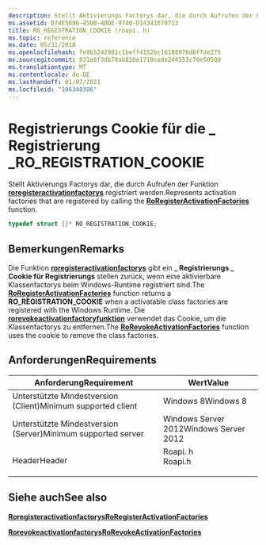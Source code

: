 ```yaml
---
description: Stellt Aktivierungs Factorys dar, die durch Aufrufen der Funktion roregisteractivationfactorys registriert werden.
ms.assetid: D74E5886-45DB-40DE-9740-D14341E78713
title: RO_REGISTRATION_COOKIE (roapi. h)
ms.topic: reference
ms.date: 05/31/2018
ms.openlocfilehash: fe9b5242901c1beff4152bc16108976d6f7de275
ms.sourcegitcommit: 831e8f3db78ab820e1710cede244553c70e50500
ms.translationtype: MT
ms.contentlocale: de-DE
ms.lasthandoff: 01/07/2021
ms.locfileid: "106348396"
---
```

# <a name="ro_registration_cookie"></a><span data-ttu-id="912be-103">Registrierungs Cookie für die \_ Registrierung \_</span><span class="sxs-lookup"><span data-stu-id="912be-103">RO\_REGISTRATION\_COOKIE</span></span>

<span data-ttu-id="912be-104">Stellt Aktivierungs Factorys dar, die durch Aufrufen der Funktion [**roregisteractivationfactorys**](/windows/win32/api/roapi/nf-roapi-roregisteractivationfactories) registriert werden.</span><span class="sxs-lookup"><span data-stu-id="912be-104">Represents activation factories that are registered by calling the [**RoRegisterActivationFactories**](/windows/win32/api/roapi/nf-roapi-roregisteractivationfactories) function.</span></span>


```C++
typedef struct {}* RO_REGISTRATION_COOKIE;
```



## <a name="remarks"></a><span data-ttu-id="912be-105">Bemerkungen</span><span class="sxs-lookup"><span data-stu-id="912be-105">Remarks</span></span>

<span data-ttu-id="912be-106">Die Funktion [**roregisteractivationfactorys**](/windows/win32/api/roapi/nf-roapi-roregisteractivationfactories) gibt ein **\_ Registrierungs \_ Cookie für Registrierungs** stellen zurück, wenn eine aktivierbare Klassenfactorys beim Windows-Runtime registriert sind.</span><span class="sxs-lookup"><span data-stu-id="912be-106">The [**RoRegisterActivationFactories**](/windows/win32/api/roapi/nf-roapi-roregisteractivationfactories) function returns a **RO\_REGISTRATION\_COOKIE** when a activatable class factories are registered with the Windows Runtime.</span></span> <span data-ttu-id="912be-107">Die [**rorevokeactivationfactoryfunktion**](/windows/win32/api/roapi/nf-roapi-rorevokeactivationfactories) verwendet das Cookie, um die Klassenfactorys zu entfernen.</span><span class="sxs-lookup"><span data-stu-id="912be-107">The [**RoRevokeActivationFactories**](/windows/win32/api/roapi/nf-roapi-rorevokeactivationfactories) function uses the cookie to remove the class factories.</span></span>

## <a name="requirements"></a><span data-ttu-id="912be-108">Anforderungen</span><span class="sxs-lookup"><span data-stu-id="912be-108">Requirements</span></span>



| <span data-ttu-id="912be-109">Anforderung</span><span class="sxs-lookup"><span data-stu-id="912be-109">Requirement</span></span> | <span data-ttu-id="912be-110">Wert</span><span class="sxs-lookup"><span data-stu-id="912be-110">Value</span></span> |
|-------------------------------------|------------------------------------------------------------------------------------|
| <span data-ttu-id="912be-111">Unterstützte Mindestversion (Client)</span><span class="sxs-lookup"><span data-stu-id="912be-111">Minimum supported client</span></span><br/> | <span data-ttu-id="912be-112">Windows 8</span><span class="sxs-lookup"><span data-stu-id="912be-112">Windows 8</span></span><br/>                                                               |
| <span data-ttu-id="912be-113">Unterstützte Mindestversion (Server)</span><span class="sxs-lookup"><span data-stu-id="912be-113">Minimum supported server</span></span><br/> | <span data-ttu-id="912be-114">Windows Server 2012</span><span class="sxs-lookup"><span data-stu-id="912be-114">Windows Server 2012</span></span><br/>                                                     |
| <span data-ttu-id="912be-115">Header</span><span class="sxs-lookup"><span data-stu-id="912be-115">Header</span></span><br/>                   | <dl> <span data-ttu-id="912be-116"><dt>Roapi. h</dt></span><span class="sxs-lookup"><span data-stu-id="912be-116"><dt>Roapi.h</dt></span></span> </dl> |



## <a name="see-also"></a><span data-ttu-id="912be-117">Siehe auch</span><span class="sxs-lookup"><span data-stu-id="912be-117">See also</span></span>

<dl> <dt>

[<span data-ttu-id="912be-118">**Roregisteractivationfactorys**</span><span class="sxs-lookup"><span data-stu-id="912be-118">**RoRegisterActivationFactories**</span></span>](/windows/win32/api/roapi/nf-roapi-roregisteractivationfactories)
</dt> <dt>

[<span data-ttu-id="912be-119">**Rorevokeactivationfactorys**</span><span class="sxs-lookup"><span data-stu-id="912be-119">**RoRevokeActivationFactories**</span></span>](/windows/win32/api/roapi/nf-roapi-rorevokeactivationfactories)
</dt> </dl>

 

 
